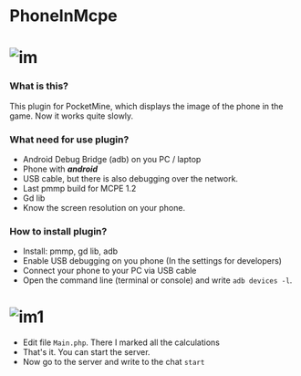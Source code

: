 # PhoneInMcpe
# ![im](https://snag.gy/d1q7cQ.jpg)

### What is this?
This plugin for PocketMine, which displays the image of the phone in the game. Now it works quite slowly.

### What need for use plugin?
* Android Debug Bridge (adb) on you PC / laptop
* Phone with ___android___
* USB cable, but there is also debugging over the network.
* Last pmmp build for MCPE 1.2
* Gd lib
* Know the screen resolution on your phone.

### How to install plugin?
* Install: pmmp, gd lib, adb
* Enable USB debugging on you phone (In the settings for developers)
* Connect your phone to your PC via USB cable
* Open the command line (terminal or console) and write ```adb devices -l```.
# ![im1](https://snag.gy/M3Tt8m.jpg)
* Edit file ```Main.php```. There I marked all the calculations
* That's it. You can start the server.
* Now go to the server and write to the chat ```start```
